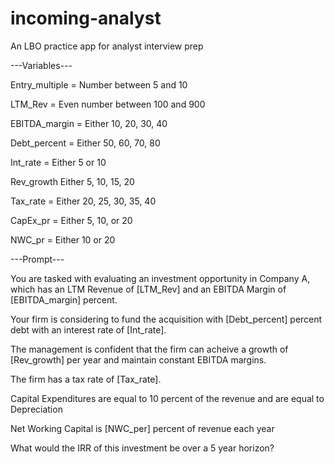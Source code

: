 # incoming-analyst
An LBO practice app for analyst interview prep

---Variables---

Entry_multiple = Number between 5 and 10

LTM_Rev = Even number between 100 and 900

EBITDA_margin = Either 10, 20, 30, 40

Debt_percent = Either 50, 60, 70, 80

Int_rate = Either 5 or 10

Rev_growth Either 5, 10, 15, 20

Tax_rate = Either 20, 25, 30, 35, 40

CapEx_pr = Either 5, 10, or 20

NWC_pr = Either 10 or 20

---Prompt---

You are tasked with evaluating an investment opportunity in Company A, which has an LTM Revenue of [LTM_Rev] and an EBITDA Margin of [EBITDA_margin] percent.

Your firm is considering to fund the acquisition with [Debt_percent] percent debt with an interest rate of [Int_rate].

The management is confident that the firm can acheive a growth of [Rev_growth] per year and maintain constant EBITDA margins.

The firm has a tax rate of [Tax_rate].

Capital Expenditures are equal to 10 percent of the revenue and are equal to Depreciation

Net Working Capital is [NWC_per] percent of revenue each year

What would the IRR of this investment be over a 5 year horizon?
